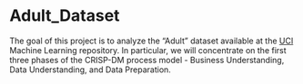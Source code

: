 # Adult_Dataset

The goal of this project is to analyze the “Adult” dataset available at the [UCI](https://archive.ics.uci.edu/ml/datasets/Adult) Machine Learning repository. In particular, we will concentrate on the first three phases of the CRISP-DM process model - Business Understanding, Data Understanding, and Data Preparation.
